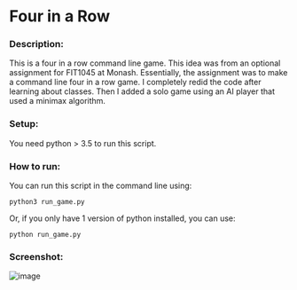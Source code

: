 # Four in a Row

### Description:
This is a four in a row command line game. This idea was from an optional assignment for FIT1045 at Monash. Essentially, the assignment was to make a command line four in a row game.  I completely redid the code after learning about classes. Then I added a solo game using an AI player that used a minimax algorithm.

### Setup:
You need python > 3.5 to run this script.

### How to run:
You can run this script in the command line using:
```
python3 run_game.py
```
Or, if you only have 1 version of python installed, you can use:
```
python run_game.py
```

### Screenshot:
![image](https://user-images.githubusercontent.com/40739709/195967710-cf7ab9f4-92dc-4e9b-aa2c-077befbb526b.png)
